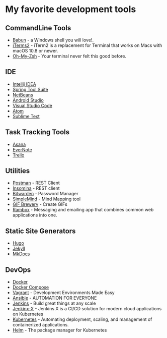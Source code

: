 # My favorite development tools

## CommandLine Tools

- [Babun](http://babun.github.io/) - a Windows shell you will love!.
- [iTerms2](http://www.iterm2.com/) - iTerm2 is a replacement for Terminal that works on Macs with macOS 10.8 or newer.
- [Oh-My-Zsh](http://ohmyz.sh/) - Your terminal never felt this good before.

## IDE

- [Intellij IDEA](https://www.jetbrains.com/idea/)
- [Spring Tool Suite](https://spring.io/tools/sts/all)
- [NetBeans](https://netbeans.org/)
- [Android Studio](https://developer.android.com/studio/index.html)
- [Visual Studio Code](https://code.visualstudio.com/)
- [Atom](https://atom.io/)
- [Sublime Text](https://www.sublimetext.com/3)

## Task Tracking Tools

- [Asana](https://app.asana.com)
- [EverNote](https://evernote.com/)
- [Trello](https://trello.com/)

## Utilities

- [Postman](https://www.getpostman.com/apps) - REST Client
- [Insomina](https://insomnia.rest/) - REST client
- [Bitwarden](https://bitwarden.com/) - Password Manager
- [SimpleMind](https://simplemind.eu/) - Mind Mapping tool
- [GIF Brewery](http://gifbrewery.com/) - Create GIFs
- [Rambox](http://rambox.pro/) - Messaging and emailing app that combines common web applications into one.

## Static Site Generators

- [Hugo](https://gohugo.io/)
- [Jekyll](https://jekyllrb.com/)
- [MkDocs](http://www.mkdocs.org/)

## DevOps

- [Docker](https://www.docker.com/)
- [Docker Compose](https://docs.docker.com/compose/)
- [Vagrant](https://www.vagrantup.com/) - Development Environments Made Easy
- [Ansible](https://www.ansible.com/) - AUTOMATION FOR EVERYONE
- [Jenkins](https://jenkins.io/) - Build great things at any scale
- [Jenkinx-X](http://jenkins-x.io/) - Jenkins X is a CI/CD solution for modern cloud applications on Kubernetes
- [Kubernetes](https://kubernetes.io/) - Automating deployment, scaling, and management of containerized applications.
- [Helm](https://helm.sh/) - The package manager for Kubernetes
